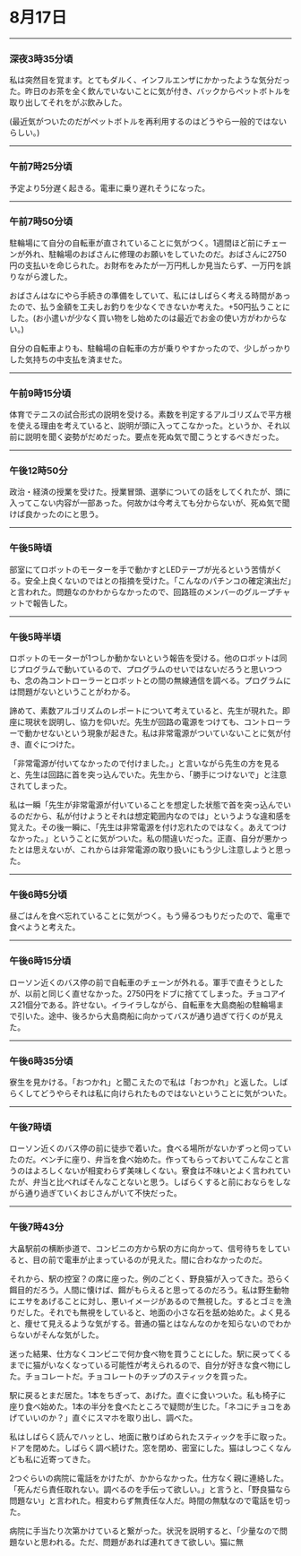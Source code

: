 # 8月17日

---

### 深夜3時35分頃

私は突然目を覚ます。とてもダルく、インフルエンザにかかったような気分だった。昨日のお茶を全く飲んでいないことに気が付き、バックからペットボトルを取り出してそれをがぶ飲みした。

(最近気がついたのだがペットボトルを再利用するのはどうやら一般的ではないらしい。)

---

### 午前7時25分頃

予定より5分遅く起きる。電車に乗り遅れそうになった。

---

### 午前7時50分頃

駐輪場にて自分の自転車が直されていることに気がつく。1週間ほど前にチェーンが外れ、駐輪場のおばさんに修理のお願いをしていたのだ。おばさんに2750円の支払いを命じられた。お財布をみたが一万円札しか見当たらず、一万円を誤りながら渡した。

おばさんはなにやら手続きの準備をしていて、私にはしばらく考える時間があったので、払う金額を工夫しお釣りを少なくできないか考えた。+50円払うことにした。(お小遣いが少なく買い物をし始めたのは最近でお金の使い方がわからない。)

自分の自転車よりも、駐輪場の自転車の方が乗りやすかったので、少しがっかりした気持ちの中支払を済ませた。

---

### 午前9時15分頃

体育でテニスの試合形式の説明を受ける。素数を判定するアルゴリズムで平方根を使える理由を考えていると、説明が頭に入ってこなかった。というか、それ以前に説明を聞く姿勢がだめだった。要点を死ぬ気で聞こうとするべきだった。

---

### 午後12時50分

政治・経済の授業を受けた。授業冒頭、選挙についての話をしてくれたが、頭に入ってこない内容が一部あった。何故かは今考えても分からないが、死ぬ気で聞けば良かったのにと思う。

---

### 午後5時頃

部室にてロボットのモーターを手で動かすとLEDテープが光るという苦情がくる。安全上良くないのではとの指摘を受けた。「こんなのパチンコの確定演出だ」と言われた。問題なのかわからなかったので、回路班のメンバーのグループチャットで報告した。

---

### 午後5時半頃

ロボットのモーターが1つしか動かないという報告を受ける。他のロボットは同じプログラムで動いているので、プログラムのせいではないだろうと思いつつも、念の為コントローラーとロボットとの間の無線通信を調べる。プログラムには問題がないということがわかる。

諦めて、素数アルゴリズムのレポートについて考えていると、先生が現れた。即座に現状を説明し、協力を仰いだ。先生が回路の電源をつけても、コントローラーで動かせないという現象が起きた。私は非常電源がついていないことに気が付き、直ぐにつけた。

「非常電源が付いてなかったので付けました。」と言いながら先生の方を見ると、先生は回路に首を突っ込んでいた。先生から、「勝手につけないで」と注意されてしまった。

私は一瞬「先生が非常電源が付いていることを想定した状態で首を突っ込んでいるのだから、私が付けようとそれは想定範囲内なのでは」というような違和感を覚えた。その後一瞬に、「先生は非常電源を付け忘れたのではなく。あえてつけなかった。」ということに気がついた。私の間違いだった。正直、自分が悪かったとは思えないが、これからは非常電源の取り扱いにもう少し注意しようと思った。

---

### 午後6時5分頃

昼ごはんを食べ忘れていることに気がつく。もう帰るつもりだったので、電車で食べようと考えた。

---

### 午後6時15分頃

ローソン近くのバス停の前で自転車のチェーンが外れる。軍手で直そうとしたが、以前と同じく直せなかった。2750円をドブに捨ててしまった。チョコアイス21個分である。許せない。イライラしながら、自転車を大島商船の駐輪場まで引いた。途中、後ろから大島商船に向かってバスが通り過ぎて行くのが見えた。

---

### 午後6時35分頃

寮生を見かける。「おつかれ」と聞こえたので私は「おつかれ」と返した。しばらくしてどうやらそれは私に向けられたものではないということに気がついた。

---

### 午後7時頃

ローソン近くのバス停の前に徒歩で着いた。食べる場所がないかずっと伺っていたのだ。ベンチに座り、弁当を食べ始めた。作ってもらっておいてこんなこと言うのはよろしくないが相変わらず美味しくない。寮食は不味いとよく言われていたが、弁当と比べればそんなことないと思う。しばらくすると前におならをしながら通り過ぎていくおじさんがいて不快だった。

---

### 午後7時43分

大畠駅前の横断歩道で、コンビニの方から駅の方に向かって、信号待ちをしていると、目の前で電車が止まっているのが見えた。間に合わなかったのだ。

それから、駅の控室？の席に座った。例のごとく、野良猫が入ってきた。恐らく餌目的だろう。人間に懐けば、餌がもらえると思ってるのだろう。私は野生動物にエサをあげることに対し、悪いイメージがあるので無視した。するとゴミを漁りだした。それでも無視をしていると、地面の小さな石を舐め始めた。よく見ると、痩せて見えるような気がする。普通の猫とはなんなのかを知らないのでわからないがそんな気がした。

迷った結果、仕方なくコンビニで何か食べ物を買うことにした。駅に戻ってくるまでに猫がいなくなっている可能性が考えられるので、自分が好きな食べ物にした。チョコレートだ。チョコレートのチップのスティックを買った。

駅に戻るとまだ居た。1本をちぎって、あげた。直ぐに食いついた。私も椅子に座り食べ始めた。1本の半分を食べたところで疑問が生じた。「ネコにチョコをあげていいのか？」直ぐにスマホを取り出し、調べた。

私はしばらく読んでハッとし、地面に散りばめられたスティックを手に取った。ドアを閉めた。しばらく調べ続けた。窓を閉め、密室にした。猫はしつこくなんども私に近寄ってきた。

2つぐらいの病院に電話をかけたが、かからなかった。仕方なく親に連絡した。「死んだら責任取れない。調べるのを手伝って欲しい。」と言うと、「野良猫なら問題ない」と言われた。相変わらず無責任な人だ。時間の無駄なので電話を切った。

病院に手当たり次第かけていると繋がった。状況を説明すると、「少量なので問題ないと思われる。ただ、問題があれば連れてきて欲しい。猫に無
